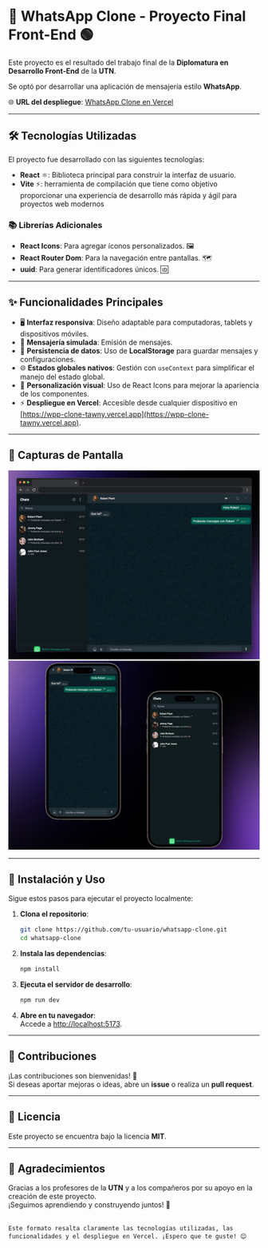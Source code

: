 
# 📱 WhatsApp Clone - Proyecto Final Front-End 🟢

Este proyecto es el resultado del trabajo final de la **Diplomatura en Desarrollo Front-End** de la **UTN**.  

Se optó por desarrollar una aplicación de mensajería estilo **WhatsApp**.

🌐 **URL del despliegue**: [WhatsApp Clone en Vercel](https://wpp-clone-tawny.vercel.app)  

---

## 🛠️ Tecnologías Utilizadas
El proyecto fue desarrollado con las siguientes tecnologías:  
- **React** ⚛️: Biblioteca principal para construir la interfaz de usuario.
- **Vite** ⚡: herramienta de compilación que tiene como objetivo proporcionar una experiencia de desarrollo más rápida y ágil para proyectos web modernos

### 📚 Librerías Adicionales
- **React Icons**: Para agregar íconos personalizados. 🖼️  
- **React Router Dom**: Para la navegación entre pantallas. 🗺️  
- **uuid**: Para generar identificadores únicos. 🆔  

---

## ✨ Funcionalidades Principales
- 🖥️ **Interfaz responsiva**: Diseño adaptable para computadoras, tablets y dispositivos móviles.  
- 💬 **Mensajería simulada**: Emisión de mensajes. 
- 📂 **Persistencia de datos**: Uso de **LocalStorage** para guardar mensajes y configuraciones.  
- 🌐 **Estados globales nativos**: Gestión con `useContext` para simplificar el manejo del estado global.  
- 🎨 **Personalización visual**: Uso de React Icons para mejorar la apariencia de los componentes.  
- ⚡ **Despliegue en Vercel**: Accesible desde cualquier dispositivo en [https://wpp-clone-tawny.vercel.app](https://wpp-clone-tawny.vercel.app).  

---

## 📸 Capturas de Pantalla
![Desktop](/public/desktop-mockup.png)
![Mobile](/public/mobile-mockup.png)

---

## 🚀 Instalación y Uso

Sigue estos pasos para ejecutar el proyecto localmente:

1. **Clona el repositorio**:  
   ```bash
   git clone https://github.com/tu-usuario/whatsapp-clone.git
   cd whatsapp-clone
   ```

2. **Instala las dependencias**:  
   ```bash
   npm install
   ```

3. **Ejecuta el servidor de desarrollo**:  
   ```bash
   npm run dev
   ```

4. **Abre en tu navegador**:  
   Accede a [http://localhost:5173](http://localhost:5173).

---

## 🤝 Contribuciones
¡Las contribuciones son bienvenidas! 🎉  
Si deseas aportar mejoras o ideas, abre un **issue** o realiza un **pull request**.  

---

## 📄 Licencia
Este proyecto se encuentra bajo la licencia **MIT**.  

---

## 🙌 Agradecimientos
Gracias a los profesores de la **UTN** y a los compañeros por su apoyo en la creación de este proyecto.  
¡Seguimos aprendiendo y construyendo juntos! 🌟
```

Este formato resalta claramente las tecnologías utilizadas, las funcionalidades y el despliegue en Vercel. ¡Espero que te guste! 😊